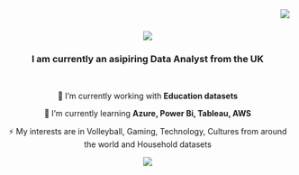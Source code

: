 <img align="right" src="https://visitor-badge.laobi.icu/badge?page_id=rickycdc.rickycdc" />

<h1 align="center">
    <img src="https://readme-typing-svg.herokuapp.com/?font=Righteous&size=35&center=true&vCenter=true&width=500&height=70&duration=4000&lines=Hi+There!+👋;+I'm+Ricky+Jaiyeola!;" />
</h1>

<h3 align="center">I am currently an asipiring Data Analyst from the UK </h3>

<br/>

<div align="center">

🔭 I’m currently working with **Education datasets**
 
 🌱 I’m currently learning **Azure, Power Bi, Tableau, AWS**

 ⚡ My interests are in Volleyball, Gaming, Technology, Cultures from around the world and Household datasets
  </div>
 
<div align="center"> 
  <a href="https://linkedin.com/in/ricky-da-jaya" target="_blank">
    <img src="https://img.shields.io/badge/LinkedIn-0077B5?style=for-the-badge&logo=linkedin&logoColor=white" target="_blank" />
  </a>
   </a>
</div>
<!--
**rickycdc/rickycdc** is a ✨ _special_ ✨ repository because its `README.md` (this file) appears on your GitHub profile.

Here are some ideas to get you started:

- 🔭 I’m currently working on ...
- 🌱 I’m currently learning ...
- 👯 I’m looking to collaborate on ...
- 🤔 I’m looking for help with ...
- 💬 Ask me about ...
- 📫 How to reach me: ...
- 😄 Pronouns: ...
- ⚡ Fun fact: ...
-->
